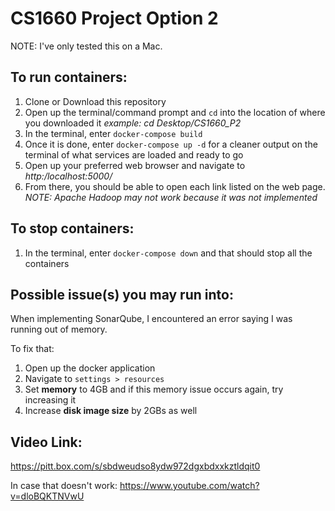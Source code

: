 # CS1660 Project Option 2

NOTE: I've only tested this on a Mac.
## To run containers:

1) Clone or Download this repository
2) Open up the terminal/command prompt and `cd` into the location of where you downloaded it _example: cd Desktop/CS1660_P2_
3) In the terminal, enter `docker-compose build`
4) Once it is done, enter `docker-compose up -d` for a cleaner output on the terminal of what services are loaded and ready to go
5) Open up your preferred web browser and navigate to _http:/localhost:5000/_
6) From there, you should be able to open each link listed on the web page. _NOTE: Apache Hadoop may not work because it was not implemented_

## To stop containers:
1) In the terminal, enter `docker-compose down` and that should stop all the containers

## Possible issue(s) you may run into:
When implementing SonarQube, I encountered an error saying I was running out of memory. 

To fix that:
1) Open up the docker application
2) Navigate to `settings > resources`
3) Set **memory** to 4GB and if this memory issue occurs again, try increasing it
4) Increase **disk image size** by 2GBs as well

## Video Link:
https://pitt.box.com/s/sbdweudso8ydw972dgxbdxxkztldqit0

In case that doesn't work:
https://www.youtube.com/watch?v=dloBQKTNVwU

